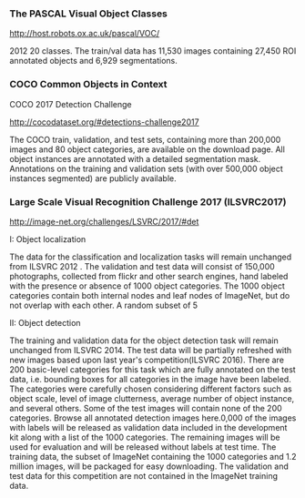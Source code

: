 ### The PASCAL Visual Object Classes
http://host.robots.ox.ac.uk/pascal/VOC/


2012 20 classes. The train/val data has 11,530 images containing 27,450 ROI annotated objects and 6,929 segmentations.

### COCO Common Objects in Context

COCO 2017 Detection Challenge

http://cocodataset.org/#detections-challenge2017

The COCO train, validation, and test sets, containing more than 200,000 images and 80 object categories, are available on the download page. All object instances are annotated with a detailed segmentation mask. Annotations on the training and validation sets (with over 500,000 object instances segmented) are publicly available.

###  Large Scale Visual Recognition Challenge 2017 (ILSVRC2017)
http://image-net.org/challenges/LSVRC/2017/#det

I: Object localization

The data for the classification and localization tasks will remain unchanged from ILSVRC 2012 . The validation and test data will consist of 150,000 photographs, collected from flickr and other search engines, hand labeled with the presence or absence of 1000 object categories. The 1000 object categories contain both internal nodes and leaf nodes of ImageNet, but do not overlap with each other. A random subset of 5


II: Object detection

The training and validation data for the object detection task will remain unchanged from ILSVRC 2014. The test data will be partially refreshed with new images based upon last year's competition(ILSVRC 2016). There are 200 basic-level categories for this task which are fully annotated on the test data, i.e. bounding boxes for all categories in the image have been labeled. The categories were carefully chosen considering different factors such as object scale, level of image clutterness, average number of object instance, and several others. Some of the test images will contain none of the 200 categories. Browse all annotated detection images here.0,000 of the images with labels will be released as validation data included in the development kit along with a list of the 1000 categories. The remaining images will be used for evaluation and will be released without labels at test time. The training data, the subset of ImageNet containing the 1000 categories and 1.2 million images, will be packaged for easy downloading. The validation and test data for this competition are not contained in the ImageNet training data.


